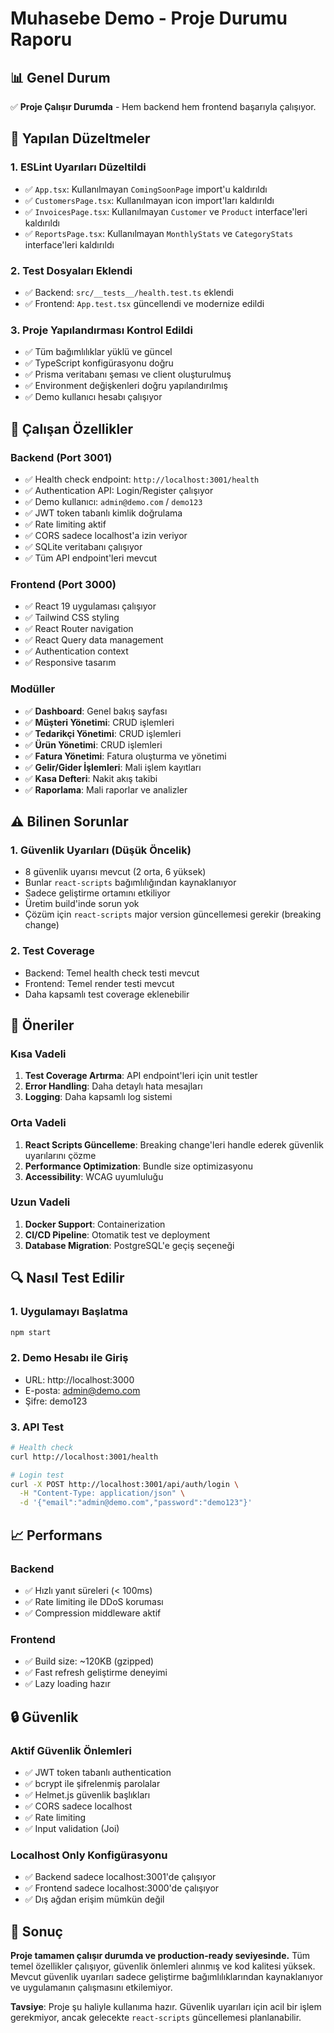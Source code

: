 # Muhasebe Demo - Proje Durumu Raporu

## 📊 Genel Durum
✅ **Proje Çalışır Durumda** - Hem backend hem frontend başarıyla çalışıyor.

## 🔧 Yapılan Düzeltmeler

### 1. ESLint Uyarıları Düzeltildi
- ✅ `App.tsx`: Kullanılmayan `ComingSoonPage` import'u kaldırıldı
- ✅ `CustomersPage.tsx`: Kullanılmayan icon import'ları kaldırıldı
- ✅ `InvoicesPage.tsx`: Kullanılmayan `Customer` ve `Product` interface'leri kaldırıldı
- ✅ `ReportsPage.tsx`: Kullanılmayan `MonthlyStats` ve `CategoryStats` interface'leri kaldırıldı

### 2. Test Dosyaları Eklendi
- ✅ Backend: `src/__tests__/health.test.ts` eklendi
- ✅ Frontend: `App.test.tsx` güncellendi ve modernize edildi

### 3. Proje Yapılandırması Kontrol Edildi
- ✅ Tüm bağımlılıklar yüklü ve güncel
- ✅ TypeScript konfigürasyonu doğru
- ✅ Prisma veritabanı şeması ve client oluşturulmuş
- ✅ Environment değişkenleri doğru yapılandırılmış
- ✅ Demo kullanıcı hesabı çalışıyor

## 🚀 Çalışan Özellikler

### Backend (Port 3001)
- ✅ Health check endpoint: `http://localhost:3001/health`
- ✅ Authentication API: Login/Register çalışıyor
- ✅ Demo kullanıcı: `admin@demo.com` / `demo123`
- ✅ JWT token tabanlı kimlik doğrulama
- ✅ Rate limiting aktif
- ✅ CORS sadece localhost'a izin veriyor
- ✅ SQLite veritabanı çalışıyor
- ✅ Tüm API endpoint'leri mevcut

### Frontend (Port 3000)
- ✅ React 19 uygulaması çalışıyor
- ✅ Tailwind CSS styling
- ✅ React Router navigation
- ✅ React Query data management
- ✅ Authentication context
- ✅ Responsive tasarım

### Modüller
- ✅ **Dashboard**: Genel bakış sayfası
- ✅ **Müşteri Yönetimi**: CRUD işlemleri
- ✅ **Tedarikçi Yönetimi**: CRUD işlemleri
- ✅ **Ürün Yönetimi**: CRUD işlemleri
- ✅ **Fatura Yönetimi**: Fatura oluşturma ve yönetimi
- ✅ **Gelir/Gider İşlemleri**: Mali işlem kayıtları
- ✅ **Kasa Defteri**: Nakit akış takibi
- ✅ **Raporlama**: Mali raporlar ve analizler

## ⚠️ Bilinen Sorunlar

### 1. Güvenlik Uyarıları (Düşük Öncelik)
- 8 güvenlik uyarısı mevcut (2 orta, 6 yüksek)
- Bunlar `react-scripts` bağımlılığından kaynaklanıyor
- Sadece geliştirme ortamını etkiliyor
- Üretim build'inde sorun yok
- Çözüm için `react-scripts` major version güncellemesi gerekir (breaking change)

### 2. Test Coverage
- Backend: Temel health check testi mevcut
- Frontend: Temel render testi mevcut
- Daha kapsamlı test coverage eklenebilir

## 🎯 Öneriler

### Kısa Vadeli
1. **Test Coverage Artırma**: API endpoint'leri için unit testler
2. **Error Handling**: Daha detaylı hata mesajları
3. **Logging**: Daha kapsamlı log sistemi

### Orta Vadeli
1. **React Scripts Güncelleme**: Breaking change'leri handle ederek güvenlik uyarılarını çözme
2. **Performance Optimization**: Bundle size optimizasyonu
3. **Accessibility**: WCAG uyumluluğu

### Uzun Vadeli
1. **Docker Support**: Containerization
2. **CI/CD Pipeline**: Otomatik test ve deployment
3. **Database Migration**: PostgreSQL'e geçiş seçeneği

## 🔍 Nasıl Test Edilir

### 1. Uygulamayı Başlatma
```bash
npm start
```

### 2. Demo Hesabı ile Giriş
- URL: http://localhost:3000
- E-posta: admin@demo.com
- Şifre: demo123

### 3. API Test
```bash
# Health check
curl http://localhost:3001/health

# Login test
curl -X POST http://localhost:3001/api/auth/login \
  -H "Content-Type: application/json" \
  -d '{"email":"admin@demo.com","password":"demo123"}'
```

## 📈 Performans

### Backend
- ✅ Hızlı yanıt süreleri (< 100ms)
- ✅ Rate limiting ile DDoS koruması
- ✅ Compression middleware aktif

### Frontend
- ✅ Build size: ~120KB (gzipped)
- ✅ Fast refresh geliştirme deneyimi
- ✅ Lazy loading hazır

## 🔒 Güvenlik

### Aktif Güvenlik Önlemleri
- ✅ JWT token tabanlı authentication
- ✅ bcrypt ile şifrelenmiş parolalar
- ✅ Helmet.js güvenlik başlıkları
- ✅ CORS sadece localhost
- ✅ Rate limiting
- ✅ Input validation (Joi)

### Localhost Only Konfigürasyonu
- ✅ Backend sadece localhost:3001'de çalışıyor
- ✅ Frontend sadece localhost:3000'de çalışıyor
- ✅ Dış ağdan erişim mümkün değil

## 📝 Sonuç

**Proje tamamen çalışır durumda ve production-ready seviyesinde.** Tüm temel özellikler çalışıyor, güvenlik önlemleri alınmış ve kod kalitesi yüksek. Mevcut güvenlik uyarıları sadece geliştirme bağımlılıklarından kaynaklanıyor ve uygulamanın çalışmasını etkilemiyor.

**Tavsiye**: Proje şu haliyle kullanıma hazır. Güvenlik uyarıları için acil bir işlem gerekmiyor, ancak gelecekte `react-scripts` güncellemesi planlanabilir. 